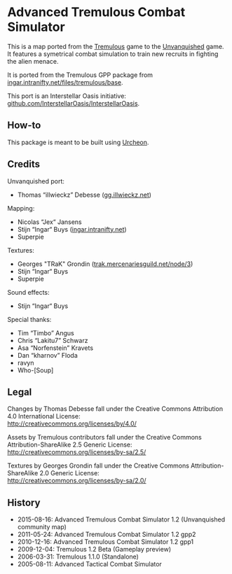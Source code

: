 # Advanced Tremulous Combat Simulator

This is a map ported from the [Tremulous](https://tremulous.net) game to the [Unvanquished](https://unvanquished.net) game. It features a symetrical combat simulation to train new recruits in fighting the alien menace.

It is ported from the Tremulous GPP package from [ingar.intranifty.net/files/tremulous/base](http://ingar.intranifty.net/files/tremulous/base/).

This port is an Interstellar Oasis initiative: [github.com/InterstellarOasis/InterstellarOasis](https://github.com/InterstellarOasis/InterstellarOasis).


## How-to

This package is meant to be built using [Urcheon](https://github.com/DaemonEngine/Urcheon).


## Credits

Unvanquished port:

* Thomas “illwieckz” Debesse <hidden email="dev [ad] illwieckz.net"/> ([gg.illwieckz.net](https://gg.illwieckz.net))

Mapping:

* Nicolas “Jex“ Jansens <hidden email="jex [ad] orodu.net"/>
* Stijn “Ingar“ Buys <hidden email="ingar [ad] osirion.org"/> ([ingar.intranifty.net](http://ingar.intranifty.net))
* Superpie

Textures:

* Georges "TRaK" Grondin <hidden email="drognin [ad] gmail.com"/> ([trak.mercenariesguild.net/node/3](https://web.archive.org/web/20131109224800/http://trak.mercenariesguild.net/node/3))
* Stijn “Ingar“ Buys
* Superpie

Sound effects:

* Stijn “Ingar“ Buys

Special thanks:

* Tim “Timbo” Angus <hidden email="tim [ad] ngus.net"/>
* Chris “Lakitu7” Schwarz <hidden email="lakitu7 [ad] gmail.com"/>
* Asa “Norfenstein” Kravets
* Dan “kharnov” Floda
* ravyn
* Who-\[Soup]


## Legal

Changes by Thomas Debesse fall under the Creative Commons Attribution 4.0 International License:  
http://creativecommons.org/licenses/by/4.0/

Assets by Tremulous contributors fall under the Creative Commons Attribution-ShareAlike 2.5 Generic License:  
http://creativecommons.org/licenses/by-sa/2.5/

Textures by Georges Grondin fall under the Creative Commons Attribution-ShareAlike 2.0 Generic License:  
http://creativecommons.org/licenses/by-sa/2.0/


## History

* 2015-08-16: Advanced Tremulous Combat Simulator 1.2 (Unvanquished community map)
* 2011-05-24: Advanced Tremulous Combat Simulator 1.2 gpp2
* 2010-12-16: Advanced Tremulous Combat Simulator 1.2 gpp1
* 2009-12-04: Tremulous 1.2 Beta (Gameplay preview)
* 2006-03-31: Tremulous 1.1.0 (Standalone)
* 2005-08-11: Advanced Tactical Combat Simulator
